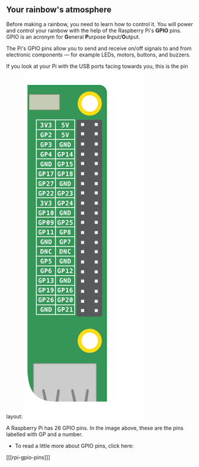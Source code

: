 ## Your rainbow's atmosphere

Before making a rainbow, you need to learn how to control it. You will power and control your rainbow with the help of the Raspberry Pi's **GPIO** pins. GPIO is an acronym for **G**eneral **P**urpose **I**nput/**O**utput.

The Pi's GPIO pins allow you to send and receive on/off signals to and from electronic components — for example LEDs, motors, buttons, and buzzers.

If you look at your Pi with the USB ports facing towards you, this is the pin layout:
![GPIO Layout](images/gpio-upright.png)

A Raspberry Pi has 26 GPIO pins. In the image above, these are the pins labelled with GP and a number.

+ To read a little more about GPIO pins, click here:

[[[rpi-gpio-pins]]]
